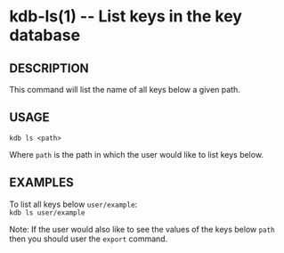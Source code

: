 kdb-ls(1) -- List keys in the key database
================================
## DESCRIPTION

This command will list the name of all keys below a given path.  

## USAGE

`kdb ls <path>`  

Where `path` is the path in which the user would like to list keys below.  

## EXAMPLES

To list all keys below `user/example`:  
	`kdb ls user/example`  

Note: If the user would also like to see the values of the keys below `path` then you should user the `export` command.
	


